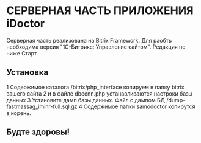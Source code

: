 # СЕРВЕРНАЯ ЧАСТЬ ПРИЛОЖЕНИЯ iDoctor #

Серверная часть реализована на Bitrix Framework. Для раобты необходима версия "1С-Битрикс: Управление сайтом". Редакция не ниже Старт.

## Установка ##

 1 Содержимое каталога /bitrix/php_interface копируем в папку bitrix вашего сайта
 2 и в файле dbconn.php устанавливаются настроки базы данных
 3 Установите дамп базы данных. Файл с дампом БД /dump-fastmassag_iminr-full.sql.gz
 4 Содержимое папки samodoctor копирутся в корень.

## Будте здоровы! ##
